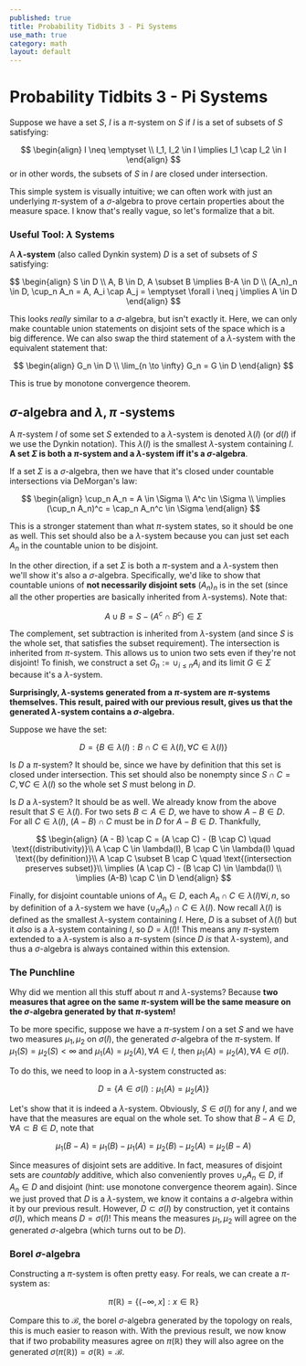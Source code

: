 ```yaml
---
published: true
title: Probability Tidbits 3 - Pi Systems
use_math: true
category: math
layout: default
---
```


# Probability Tidbits 3 - Pi Systems

Suppose we have a set $S$, $I$ is a $\pi$-system on $S$ if $I$ is a set of subsets of $S$ satisfying:

$$
\begin{align}
I \neq \emptyset \\
I_1, I_2 \in I \implies I_1 \cap I_2 \in I
\end{align}
$$
or in other words, the subsets of $S$ in $I$ are closed under intersection.

This simple system is visually intuitive; we can often work with just an underlying $\pi$-system of a $\sigma$-algebra to prove certain properties about the measure space. I know that's really vague, so let's formalize that a bit. 

### Useful Tool: $\lambda$ Systems

A **$\lambda$-system** (also called Dynkin system) $D$ is a set of subsets of $S$ satisfying:

$$
\begin{align}
S \in D \\
A, B \in D, A \subset B \implies B-A \in D \\
(A_n)_n \in D, \cup_n A_n = A, A_i \cap A_j = \emptyset \forall i \neq j \implies A \in D
\end{align}
$$

This looks _really_ similar to a $\sigma$-algebra, but isn't exactly it. Here, we can only make countable union statements on disjoint sets of the space which is a big difference. We can also swap the third statement of a $\lambda$-system with the equivalent statement that:

$$
\begin{align}
G_n \in D \\
\lim_{n \to \infty} G_n = G \in D
\end{align}
$$

This is true by monotone convergence theorem.

## $\sigma$-algebra and $\lambda, \pi$ -systems
A $\pi$-system $I$ of some set $S$ extended to a $\lambda$-system is denoted $\lambda(I)$ (or $d(I)$ if we use the Dynkin notation). This $\lambda(I)$ is the smallest $\lambda$-system containing $I$. **A set $\Sigma$ is both a $\pi$-system and a $\lambda$-system iff it's a $\sigma$-algebra**.

If a set $\Sigma$ is a $\sigma$-algebra, then we have that it's closed under countable intersections via DeMorgan's law:

$$
\begin{align}
\cup_n A_n = A \in \Sigma \\
A^c \in \Sigma \\
\implies (\cup_n A_n)^c = \cap_n A_n^c \in \Sigma
\end{align}
$$

This is a stronger statement than what $\pi$-system states, so it should be one as well. This set should also be a $\lambda$-system because you can just set each $A_n$ in the countable union to be disjoint.

In the other direction, if a set $\Sigma$ is both a $\pi$-system and a $\lambda$-system then we'll show it's also a $\sigma$-algebra. Specifically, we'd like to show that countable unions of **not necessarily disjoint sets** $(A_n)_n$ is in the set (since all the other properties are basically inherited from $\lambda$-systems). Note that:


$$
A \cup B = S - (A^c \cap B^c) \in \Sigma
$$

The complement, set subtraction is inherited from $\lambda$-system (and since $S$ is the whole set, that satisfies the subset requirement). The intersection is inherited from $\pi$-system. This allows us to union two sets even if they're not disjoint! To finish, we construct a set $G_n := \cup_{i \leq n} A_i$ and its limit $G \in \Sigma$ because it's a $\lambda$-system.

**Surprisingly, $\lambda$-systems generated from a $\pi$-system are $\pi$-systems themselves. This result, paired with our previous result, gives us that the generated $\lambda$-system contains a $\sigma$-algebra.**

Suppose we have the set:


$$
D = \{B \in \lambda(I) : B \cap C \in \lambda (I), \forall C \in \lambda(I)\}
$$

Is $D$ a $\pi$-system? It should be, since we have by definition that this set is closed under intersection. This set should also be nonempty since $S \cap C = C, \forall C \in \lambda(I)$ so the whole set $S$ must belong in $D$. 

Is $D$ a $\lambda$-system? It should be as well. We already know from the above result that $S \in \lambda(I)$. For two sets $B \subset A \in D$, we have to show $A - B \in D$. For all $C \in \lambda(I)$, $(A - B) \cap C$ must be in $D$ for $A - B \in D$. Thankfully, 


$$
\begin{align}
(A - B) \cap C = (A \cap C) - (B \cap C) \quad \text{(distributivity)}\\
A \cap C \in \lambda(I), B \cap C \in \lambda(I) \quad \text{(by definition)}\\
A \cap C \subset B \cap C \quad \text{(intersection preserves subset)}\\
\implies (A \cap C) - (B \cap C) \in \lambda(I) \\
\implies (A-B) \cap C \in D
\end{align}
$$


Finally, for disjoint countable unions of $A_n \in  D$, each $A_n \cap C \in \lambda(I) \forall i, n$, so by definition of a $\lambda$-system we have $(\cup_n A_n) \cap C \in \lambda(I)$. Now recall $\lambda(I)$ is defined as the smallest $\lambda$-system containing $I$. Here, $D$ is a subset of $\lambda(I)$ but it _also_ is a $\lambda$-system containing $I$, so $D = \lambda(I)$! This means any $\pi$-system extended to a $\lambda$-system is also a $\pi$-system (since $D$ _is_ that $\lambda$-system), and thus a $\sigma$-algebra is always contained within this extension.

### The Punchline
Why did we mention all this stuff about $\pi$ and $\lambda$-systems? Because **two measures that agree on the same $\pi$-system will be the same measure on the $\sigma$-algebra generated by that $\pi$-system!**

To be more specific, suppose we have a $\pi$-system $I$ on a set $S$ and we have two measures $\mu_1, \mu_2$ on $\sigma(I)$, the generated $\sigma$-algebra of the $\pi$-system. If $\mu_1(S) = \mu_2(S) < \infty$ and $\mu_1(A) = \mu_2(A), \forall A \in I$, then $\mu_1(A) = \mu_2(A), \forall A \in \sigma(I)$.

To do this, we need to loop in a $\lambda$-system constructed as:

$$
D = \{A \in \sigma(I): \mu_1(A) = \mu_2(A)\}
$$

Let's show that it is indeed a $\lambda$-system. Obviously, $S \in \sigma(I)$ for any $I$, and we have that the measures are equal on the whole set. To show that $B - A \in D, \forall A \subset B \in D$, note that 

$$
\mu_1(B - A) = \mu_1(B) - \mu_1(A) = \mu_2(B) - \mu_2(A) = \mu_2(B - A)
$$

Since measures of disjoint sets are additive. In fact, measures of disjoint sets are *countably* additive, which also conveniently proves $\cup_n A_n \in D$, if $A_n \in D$ and disjoint (hint: use monotone convergence theorem again). Since we just proved that $D$ is a $\lambda$-system, we know it contains a $\sigma$-algebra within it by our previous result. However, $D \subset \sigma(I)$ by construction, yet it contains $\sigma(I)$, which means $D = \sigma(I)$! This means the measures $\mu_1, \mu_2$ will agree on the generated $\sigma$-algebra (which turns out to be $D$).

### Borel $\sigma$-algebra

Constructing a $\pi$-system is often pretty easy. For reals, we can create a $\pi$-system as:

$$
\pi(\mathbb{R}) = \{(-\infty, x] : x \in \mathbb{R} \}
$$

Compare this to $\mathcal{B}$, the borel $\sigma$-algebra generated by the topology on reals, this is much easier to reason with. With the previous result, we now know that if two probability measures agree on $\pi(\mathbb{R})$ they will also agree on the generated $\sigma(\pi(\mathbb{R})) = \sigma(\mathbb{R}) = \mathcal{B}$.

<script src="https://utteranc.es/client.js" repo="OneRaynyDay/oneraynyday.github.io" issue-term="pathname" theme="github-light" crossorigin="anonymous" async> </script>